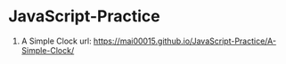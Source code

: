 # JavaScript-Practice
1. A Simple Clock url: https://mai00015.github.io/JavaScript-Practice/A-Simple-Clock/
